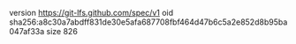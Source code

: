 version https://git-lfs.github.com/spec/v1
oid sha256:a8c30a7abdff831de30e5afa687708fbf464d47b6c5a2e852d8b95ba047af33a
size 826
